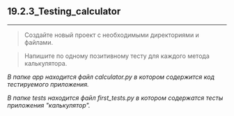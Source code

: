 ## 19.2.3_Testing_calculator
_____
> Создайте новый проект с необходимыми директориями и файлами.  
  
> Напишите по одному позитивному тесту для каждого метода калькулятора.  
  
*В папке app находится файл calculator.py в котором содержится код тестируемого приложения.*  
  
*В папке tests находится файл first_tests.py в котором содержатся тесты приложения "калькулятор".*
